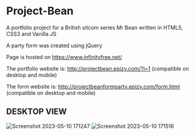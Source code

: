 # Project-Bean

A portfolio project for a British sitcom series Mr Bean written in HTML5, CSS3 and Vanilla JS 

A party form was created using jQuery

Page is hosted on https://www.infinityfree.net/

The portfolio website is: http://projectbean.epizy.com/?i=1 (compatible on desktop and mobile)

The form website is: http://projectbeanformparty.epizy.com/form.html (compatible on desktop and mobile)

## DESKTOP VIEW
![Screenshot 2023-05-10 171247](https://github.com/krunchkoko/Project-Bean-HTML-CSS-JS/assets/124163712/c0ab5d48-b473-4e24-aa7c-8098ba471c30)
![Screenshot 2023-05-10 171516](https://github.com/krunchkoko/Project-Bean-HTML-CSS-JS/assets/124163712/1ef80806-2e1c-4292-a0dd-f137b6217595)
